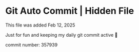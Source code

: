 # Git Auto Commit | Hidden File

This file was added Feb 12, 2025

Just for fun and keeping my daily git commit active 🤪

commit number: 357939
